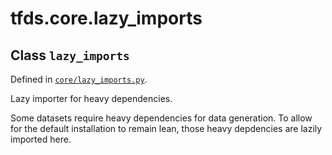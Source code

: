 <div itemscope itemtype="http://developers.google.com/ReferenceObject">
<meta itemprop="name" content="tfds.core.lazy_imports" />
<meta itemprop="path" content="Stable" />
</div>

# tfds.core.lazy_imports

## Class `lazy_imports`





Defined in [`core/lazy_imports.py`](https://github.com/tensorflow/datasets/tree/master/tensorflow_datasets/core/lazy_imports.py).

Lazy importer for heavy dependencies.

Some datasets require heavy dependencies for data generation. To allow for
the default installation to remain lean, those heavy depdencies are
lazily imported here.

